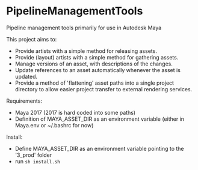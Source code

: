 # PipelineManagementTools
Pipeline management tools primarily for use in Autodesk Maya

This project aims to:
  - Provide artists with a simple method for releasing assets.
  - Provide (layout) artists with a simple method for gathering assets.
  - Manage versions of an asset, with descriptions of the changes.
  - Update references to an asset automatically whenever the asset is updated.
  - Provide a method of 'flattening' asset paths into a single project directory to allow easier project transfer to external rendering services.

Requirements:
  - Maya 2017 (2017 is hard coded into some paths)
  - Definition of MAYA_ASSET_DIR as an environment variable (either in Maya.env or ~/.bashrc for now)

Install:
  - Define MAYA_ASSET_DIR as an environment variable pointing to the '3_prod' folder
  - run `sh install.sh`
